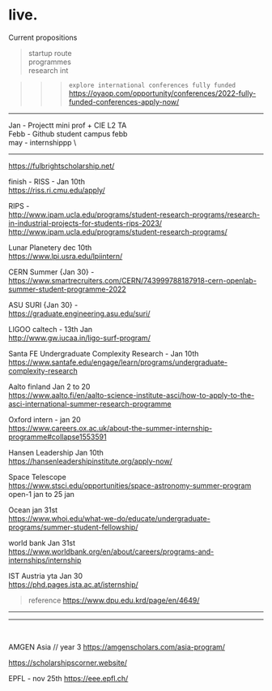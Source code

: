 # live.

Current propositions 


> startup route  
programmes \
> research int 

>>>`explore international conferences fully funded `
>>>https://oyaop.com/opportunity/conferences/2022-fully-funded-conferences-apply-now/

***

Jan - Projectt mini prof + CIE L2 TA \
Febb - Github student campus febb \
may - internshippp \


---
https://fulbrightscholarship.net/


finish -
RISS - Jan 10th  \
https://riss.ri.cmu.edu/apply/

RIPS - \
http://www.ipam.ucla.edu/programs/student-research-programs/research-in-industrial-projects-for-students-rips-2023/
http://www.ipam.ucla.edu/programs/student-research-programs/

Lunar Planetery 
dec 10th \
https://www.lpi.usra.edu/lpiintern/

CERN Summer {Jan 30} - \
https://www.smartrecruiters.com/CERN/743999788187918-cern-openlab-summer-student-programme-2022

ASU SURI {Jan 30} - \
https://graduate.engineering.asu.edu/suri/

LIGOO caltech - 13th Jan \
http://www.gw.iucaa.in/ligo-surf-program/

Santa FE Undergraduate Complexity Research - Jan 10th\
https://www.santafe.edu/engage/learn/programs/undergraduate-complexity-research

Aalto finland Jan 2 to 20 \
https://www.aalto.fi/en/aalto-science-institute-asci/how-to-apply-to-the-asci-international-summer-research-programme

Oxford intern - jan 20 \
https://www.careers.ox.ac.uk/about-the-summer-internship-programme#collapse1553591


Hansen Leadership  Jan 10th \
https://hansenleadershipinstitute.org/apply-now/

Space Telescope \
https://www.stsci.edu/opportunities/space-astronomy-summer-program
open-1 jan to 25 jan

Ocean jan 31st \
https://www.whoi.edu/what-we-do/educate/undergraduate-programs/summer-student-fellowship/

world bank Jan 31st\
https://www.worldbank.org/en/about/careers/programs-and-internships/internship


IST Austria yta Jan 30\
https://phd.pages.ista.ac.at/isternship/

> reference https://www.dpu.edu.krd/page/en/4649/

***
___

</br>

AMGEN Asia 
// year 3
https://amgenscholars.com/asia-program/


https://scholarshipscorner.website/


EPFL - nov 25th 
https://eee.epfl.ch/

